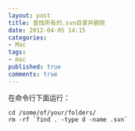 ```yaml
---
layout: post
title: 查找所有的.svn目录并删除
date: 2012-04-05 14:15
categories:
- Mac
tags:
- mac
published: true
comments: true
---
```

在命令行下面运行：

    cd /some/of/your/folders/
    rm -rf `find . -type d -name .svn`
